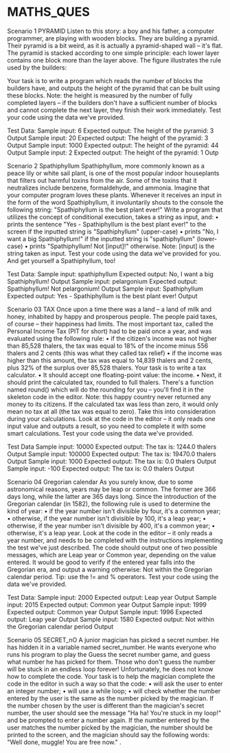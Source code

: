 # MATHS_QUES


Scenario 1 PYRAMID Listen to this story: a boy and his father, a computer programmer, are playing with wooden blocks. They are building a pyramid. Their pyramid is a bit weird, as it is actually a pyramid-shaped wall – it's flat. The pyramid is stacked according to one simple principle: each lower layer contains one block more than the layer above. The figure illustrates the rule used by the builders:

Your task is to write a program which reads the number of blocks the builders have, and outputs the height of the pyramid that can be built using these blocks. Note: the height is measured by the number of fully completed layers – if the builders don't have a sufficient number of blocks and cannot complete the next layer, they finish their work immediately. Test your code using the data we've provided.

Test Data: Sample input: 6 Expected output: The height of the pyramid: 3 Output Sample input: 20 Expected output: The height of the pyramid: 3 Output Sample input: 1000 Expected output: The height of the pyramid: 44 Output Sample input: 2 Expected output: The height of the pyramid: 1 Outp

Scenario 2 Spathiphyllum Spathiphyllum, more commonly known as a peace lily or white sail plant, is one of the most popular indoor houseplants that filters out harmful toxins from the air. Some of the toxins that it neutralizes include benzene, formaldehyde, and ammonia. Imagine that your computer program loves these plants. Whenever it receives an input in the form of the word Spathiphyllum, it involuntarily shouts to the console the following string: "Spathiphyllum is the best plant ever!" Write a program that utilizes the concept of conditional execution, takes a string as input, and: • prints the sentence "Yes - Spathiphyllum is the best plant ever!" to the screen if the inputted string is "Spathiphyllum" (upper-case) • prints "No, I want a big Spathiphyllum!" if the inputted string is "spathiphyllum" (lower-case) • prints "Spathiphyllum! Not [input]!" otherwise. Note: [input] is the string taken as input. Test your code using the data we've provided for you. And get yourself a Spathiphyllum, too!

Test Data: Sample input: spathiphyllum Expected output: No, I want a big Spathiphyllum! Output Sample input: pelargonium Expected output: Spathiphyllum! Not pelargonium! Output Sample input: Spathiphyllum Expected output: Yes - Spathiphyllum is the best plant ever! Output

Scenario 03 TAX Once upon a time there was a land – a land of milk and honey, inhabited by happy and prosperous people. The people paid taxes, of course – their happiness had limits. The most important tax, called the Personal Income Tax (PIT for short) had to be paid once a year, and was evaluated using the following rule: • if the citizen's income was not higher than 85,528 thalers, the tax was equal to 18% of the income minus 556 thalers and 2 cents (this was what they called tax relief) • if the income was higher than this amount, the tax was equal to 14,839 thalers and 2 cents, plus 32% of the surplus over 85,528 thalers. Your task is to write a tax calculator. • It should accept one floating-point value: the income. • Next, it should print the calculated tax, rounded to full thalers. There's a function named round() which will do the rounding for you – you'll find it in the skeleton code in the editor. Note: this happy country never returned any money to its citizens. If the calculated tax was less than zero, it would only mean no tax at all (the tax was equal to zero). Take this into consideration during your calculations. Look at the code in the editor – it only reads one input value and outputs a result, so you need to complete it with some smart calculations. Test your code using the data we've provided.

Test Data Sample input: 10000 Expected output: The tax is: 1244.0 thalers Output Sample input: 100000 Expected output: The tax is: 19470.0 thalers Output Sample input: 1000 Expected output: The tax is: 0.0 thalers Output Sample input: -100 Expected output: The tax is: 0.0 thalers Output

Scenario 04 Gregorian calendar As you surely know, due to some astronomical reasons, years may be leap or common. The former are 366 days long, while the latter are 365 days long. Since the introduction of the Gregorian calendar (in 1582), the following rule is used to determine the kind of year: • if the year number isn't divisible by four, it's a common year; • otherwise, if the year number isn't divisible by 100, it's a leap year; • otherwise, if the year number isn't divisible by 400, it's a common year; • otherwise, it's a leap year. Look at the code in the editor – it only reads a year number, and needs to be completed with the instructions implementing the test we've just described. The code should output one of two possible messages, which are Leap year or Common year, depending on the value entered. It would be good to verify if the entered year falls into the Gregorian era, and output a warning otherwise: Not within the Gregorian calendar period. Tip: use the != and % operators. Test your code using the data we've provided.

Test Data: Sample input: 2000 Expected output: Leap year Output Sample input: 2015 Expected output: Common year Output Sample input: 1999 Expected output: Common year Output Sample input: 1996 Expected output: Leap year Output Sample input: 1580 Expected output: Not within the Gregorian calendar period Output

Scenario 05 SECRET_nO A junior magician has picked a secret number. He has hidden it in a variable named secret_number. He wants everyone who runs his program to play the Guess the secret number game, and guess what number he has picked for them. Those who don't guess the number will be stuck in an endless loop forever! Unfortunately, he does not know how to complete the code. Your task is to help the magician complete the code in the editor in such a way so that the code: • will ask the user to enter an integer number; • will use a while loop; • will check whether the number entered by the user is the same as the number picked by the magician. If the number chosen by the user is different than the magician's secret number, the user should see the message "Ha ha! You're stuck in my loop!" and be prompted to enter a number again. If the number entered by the user matches the number picked by the magician, the number should be printed to the screen, and the magician should say the following words: "Well done, muggle! You are free now." .

